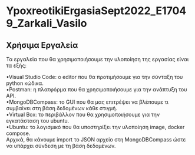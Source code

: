 
# YpoxreotikiErgasiaSept2022_E17049_Zarkali_Vasilo

## Χρήσιμα Εργαλεία

Τα εργαλεία που θα χρησιμοποιήσουμε την υλοποίηση της εργασίας είναι τα εξής:

•Visual Studio Code: ο editor που θα προτιμήσουμε για την σύνταξη του python κώδικα.  
•Postman: η πλατφόρμα που θα χρησιμοποιήσουμε για την ανάπτυξη του API.  
•MongoDBCompass: το GUI που θα μας επιτρέψει να βλέπουμε τι συμβαίνει στη βάση δεδομένων κάθε στιγμή.  
•Virtual Box: το περιβάλλον που θα χρησιμοποιήσουμε για την εγκατάσταση του ubuntu.  
•Ubuntu: το λογισμικό που θα υποστηρίξει την υλοποίηση image, docker compose.  
Αρχικά, θα κάνουμε import  το JSON αρχείο στη MongoDBCompass ώστε να υπάρχει σύνδεση με τη βάση δεδομένων.

